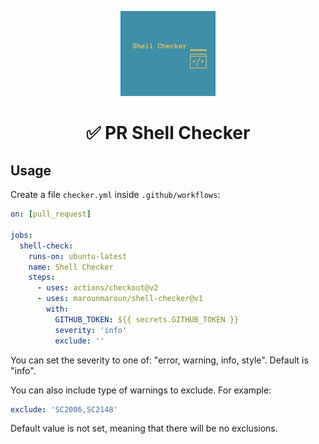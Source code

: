<p align="center">
  <img src=".meta/shellchecker.png" width="30%" height="30%">
</p>

<h1 align="center">
  ✅ PR Shell Checker
</h1>

## Usage

Create a file `checker.yml` inside `.github/workflows`:

```yaml
on: [pull_request]

jobs:
  shell-check:
    runs-on: ubuntu-latest
    name: Shell Checker
    steps:
      - uses: actions/checkout@v2
      - uses: marounmaroun/shell-checker@v1
        with:
          GITHUB_TOKEN: ${{ secrets.GITHUB_TOKEN }}
          severity: 'info'
          exclude: ''
```

You can set the severity to one of: "error, warning, info, style". Default is "info".

You can also include type of warnings to exclude. For example:

```yaml
exclude: 'SC2006,SC2148'
```

Default value is not set, meaning that there will be no exclusions.